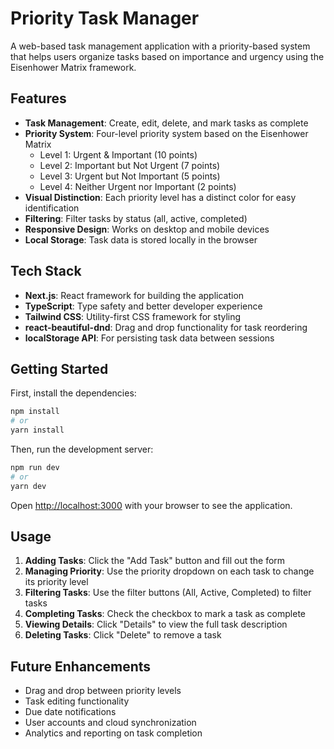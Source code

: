 # Priority Task Manager

A web-based task management application with a priority-based system that helps users organize tasks based on importance and urgency using the Eisenhower Matrix framework.

## Features

- **Task Management**: Create, edit, delete, and mark tasks as complete
- **Priority System**: Four-level priority system based on the Eisenhower Matrix
  - Level 1: Urgent & Important (10 points)
  - Level 2: Important but Not Urgent (7 points)
  - Level 3: Urgent but Not Important (5 points)
  - Level 4: Neither Urgent nor Important (2 points)
- **Visual Distinction**: Each priority level has a distinct color for easy identification
- **Filtering**: Filter tasks by status (all, active, completed)
- **Responsive Design**: Works on desktop and mobile devices
- **Local Storage**: Task data is stored locally in the browser

## Tech Stack

- **Next.js**: React framework for building the application
- **TypeScript**: Type safety and better developer experience
- **Tailwind CSS**: Utility-first CSS framework for styling
- **react-beautiful-dnd**: Drag and drop functionality for task reordering
- **localStorage API**: For persisting task data between sessions

## Getting Started

First, install the dependencies:

```bash
npm install
# or
yarn install
```

Then, run the development server:

```bash
npm run dev
# or
yarn dev
```

Open [http://localhost:3000](http://localhost:3000) with your browser to see the application.

## Usage

1. **Adding Tasks**: Click the "Add Task" button and fill out the form
2. **Managing Priority**: Use the priority dropdown on each task to change its priority level
3. **Filtering Tasks**: Use the filter buttons (All, Active, Completed) to filter tasks
4. **Completing Tasks**: Check the checkbox to mark a task as complete
5. **Viewing Details**: Click "Details" to view the full task description
6. **Deleting Tasks**: Click "Delete" to remove a task

## Future Enhancements

- Drag and drop between priority levels
- Task editing functionality
- Due date notifications
- User accounts and cloud synchronization
- Analytics and reporting on task completion 